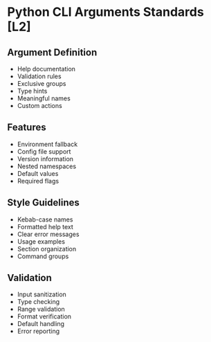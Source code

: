 # Python CLI Arguments Standards [L2]

## Argument Definition
- Help documentation
- Validation rules
- Exclusive groups
- Type hints
- Meaningful names
- Custom actions

## Features
- Environment fallback
- Config file support
- Version information
- Nested namespaces
- Default values
- Required flags

## Style Guidelines
- Kebab-case names
- Formatted help text
- Clear error messages
- Usage examples
- Section organization
- Command groups

## Validation
- Input sanitization
- Type checking
- Range validation
- Format verification
- Default handling
- Error reporting